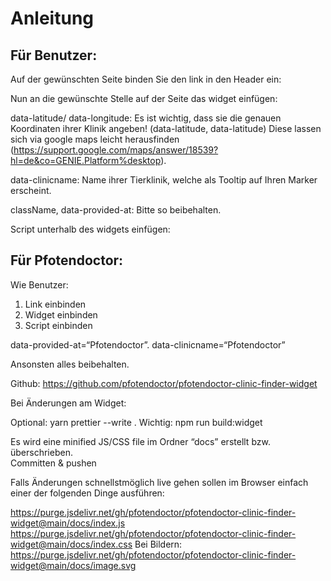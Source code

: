 # Anleitung

## Für Benutzer:

Auf der gewünschten Seite binden Sie den link in den Header ein:

<link
  href="https://cdn.jsdelivr.net/gh/pfotendoctor/pfotendoctor-clinic-finder-widget@main/docs/indexV3.css"
  rel="stylesheet"
/>

Nun an die gewünschte Stelle auf der Seite das widget einfügen:

<div
  className="clinic_finder_widget"
  data-latitude="52.520008"
  data-longitude="13.404954"
  data-clinicname=“Ihre “Tierklinik
  data-provided-at=“external”
></div>

data-latitude/ data-longitude: 
Es ist wichtig, dass sie die genauen Koordinaten ihrer Klinik angeben! (data-latitude, data-latitude)
Diese lassen sich via google maps leicht herausfinden (https://support.google.com/maps/answer/18539?hl=de&co=GENIE.Platform%desktop).

data-clinicname: Name ihrer Tierklinik, welche als Tooltip auf Ihren Marker erscheint.

className, data-provided-at: Bitte so beibehalten.

Script unterhalb des widgets einfügen:

<script src="https://cdn.jsdelivr.net/gh/pfotendoctor/pfotendoctor-clinic-finder-widget@main/docs/indexV3.js"></script>

## Für Pfotendoctor:

Wie Benutzer: 
1. Link einbinden
2. Widget einbinden
3. Script einbinden

data-provided-at=“Pfotendoctor”. 
data-clinicname=“Pfotendoctor”

Ansonsten alles beibehalten. 

Github: https://github.com/pfotendoctor/pfotendoctor-clinic-finder-widget

Bei Änderungen am Widget:

Optional:  yarn prettier --write .
Wichtig: npm run build:widget

Es wird eine minified JS/CSS file im Ordner “docs” erstellt bzw. überschrieben.  
Committen & pushen

Falls Änderungen schnellstmöglich live gehen sollen im Browser einfach einer der folgenden Dinge ausführen: 

https://purge.jsdelivr.net/gh/pfotendoctor/pfotendoctor-clinic-finder-widget@main/docs/index.js
https://purge.jsdelivr.net/gh/pfotendoctor/pfotendoctor-clinic-finder-widget@main/docs/index.css
Bei Bildern: https://purge.jsdelivr.net/gh/pfotendoctor/pfotendoctor-clinic-finder-widget@main/docs/image.svg

